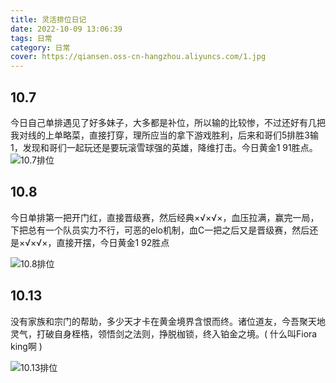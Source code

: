 ```yaml
---
title: 灵活排位日记
date: 2022-10-09 13:06:39
tags: 日常
category: 日常
cover: https://qiansen.oss-cn-hangzhou.aliyuncs.com/1.jpg
---
```


## 10.7

今日自己单排遇见了好多妹子，大多都是补位，所以输的比较惨，不过还好有几把我对线的上单略菜，直接打穿，理所应当的拿下游戏胜利，后来和哥们5排胜3输1，发现和哥们一起玩还是要玩滚雪球强的英雄，降维打击。今日黄金1   91胜点。![10.7排位](https://qiansen.oss-cn-hangzhou.aliyuncs.com/10.7%E6%8E%92%E4%BD%8D.png)

## 10.8

今日单排第一把开门红，直接晋级赛，然后经典×√×√×，血压拉满，赢完一局，下把总有一个队员实力不行，可恶的elo机制，血C一把之后又是晋级赛，然后还是×√×√×，直接开摆，今日黄金1 92胜点

![10.8排位](https://qiansen.oss-cn-hangzhou.aliyuncs.com/10.8%E6%8E%92%E4%BD%8D.png)

## 10.13

没有家族和宗门的帮助，多少天才卡在黄金境界含恨而终。诸位道友，今吾聚天地灵气，打破自身桎梏，领悟剑之法则，挣脱枷锁，终入铂金之境。( 什么叫Fiora king啊 )

![10.13排位](https://qiansen.oss-cn-hangzhou.aliyuncs.com/10.13%E6%8E%92%E4%BD%8D.png)